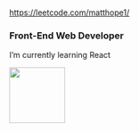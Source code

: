 ###  

https://leetcode.com/matthope1/

<!-- 
Does this show up?

-->

### Front-End Web Developer

I’m currently learning React

<img src='https://user-images.githubusercontent.com/5713670/87202985-820dcb80-c2b6-11ea-9f56-7ec461c497c3.gif' width='100'>




